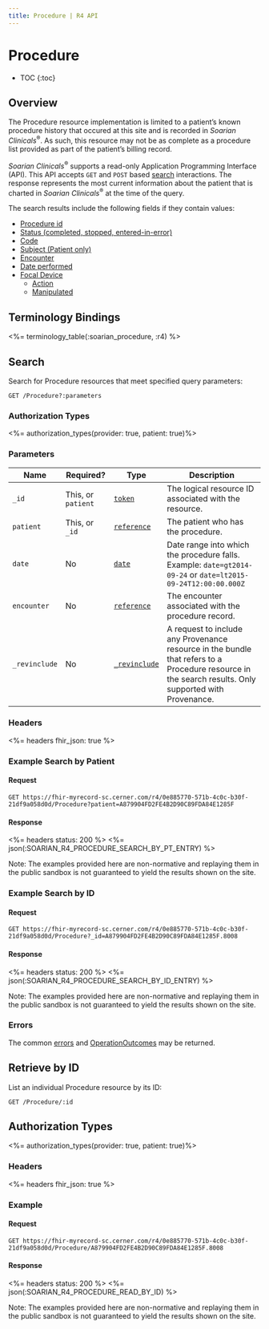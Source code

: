 ```yaml
---
title: Procedure | R4 API
---
```


# Procedure

* TOC
{:toc}

## Overview

The Procedure resource implementation is limited to a patient’s known procedure history that occured at this site and is recorded in _Soarian Clinicals_<sup>®</sup>. As such, this resource may not be as complete as a procedure list provided as part of the patient’s billing record.

_Soarian Clinicals_<sup>®</sup> supports a read-only Application Programming Interface (API). This API accepts `GET` and `POST` based [search] interactions. The response represents the most current information about the patient that is charted in _Soarian Clinicals_<sup>®</sup> at the time of the query. 

The search results include the following fields if they contain values:

* [Procedure id](https://hl7.org/fhir/R4/resource-definitions.html#Resource.id)
* [Status (completed, stopped, entered-in-error)](https://hl7.org/fhir/R4/procedure-definitions.html#Procedure.status)
* [Code](https://hl7.org/fhir/R4/procedure-definitions.html#Procedure.code)
* [Subject (Patient only)](https://hl7.org/fhir/R4/procedure-definitions.html#Procedure.subject)
* [Encounter](https://hl7.org/fhir/R4/procedure-definitions.html#Procedure.encounter)
* [Date performed](https://hl7.org/fhir/R4/procedure-definitions.html#Procedure.performed_x_)
* [Focal Device](http://hl7.org/fhir/R4/procedure-definitions.html#Procedure.focalDevice)
	* [Action](http://hl7.org/fhir/R4/procedure-definitions.html#Procedure.focalDevice.action)
	* [Manipulated](http://hl7.org/fhir/R4/procedure-definitions.html#Procedure.focalDevice.manipulated)


## Terminology Bindings

<%= terminology_table(:soarian_procedure, :r4) %>

## Search

Search for Procedure resources that meet specified query parameters:

    GET /Procedure?:parameters

### Authorization Types

<%= authorization_types(provider: true, patient: true)%>

### Parameters

 Name              | Required?          | Type            | Description
-------------------|--------------------|-----------------|-----------------------------------------------------------------------
 `_id`             | This, or `patient` | [`token`]       | The logical resource ID associated with the resource.
 `patient`         | This, or `_id`     | [`reference`]   | The patient who has the procedure. 
 `date`            | No                	| [`date`]        | Date range into which the procedure falls. Example: `date=gt2014-09-24` or `date=lt2015-09-24T12:00:00.000Z`
 `encounter`       | No                	| [`reference`]   | The encounter associated with the procedure record.
 `_revinclude`     | No                	| [`_revinclude`] | A request to include any Provenance resource in the bundle that refers to a Procedure resource in the search results. Only supported with Provenance.

### Headers

<%= headers fhir_json: true %>

### Example Search by Patient

#### Request

    GET https://fhir-myrecord-sc.cerner.com/r4/0e885770-571b-4c0c-b30f-21df9a058d0d/Procedure?patient=A879904FD2FE4B2D90C89FDA84E1285F

#### Response

<%= headers status: 200 %>
<%= json(:SOARIAN_R4_PROCEDURE_SEARCH_BY_PT_ENTRY) %>

Note: The examples provided here are non-normative and replaying them in the public sandbox is not guaranteed to yield the results shown on the site.

### Example Search by ID

#### Request

    GET https://fhir-myrecord-sc.cerner.com/r4/0e885770-571b-4c0c-b30f-21df9a058d0d/Procedure?_id=A879904FD2FE4B2D90C89FDA84E1285F.8008

#### Response

<%= headers status: 200 %>
<%= json(:SOARIAN_R4_PROCEDURE_SEARCH_BY_ID_ENTRY) %>

Note: The examples provided here are non-normative and replaying them in the public sandbox is not guaranteed to yield the results shown on the site.

### Errors

The common [errors] and [OperationOutcomes] may be returned.

## Retrieve by ID

List an individual Procedure resource by its ID:

    GET /Procedure/:id


## Authorization Types

<%= authorization_types(provider: true, patient: true)%>

### Headers

<%= headers fhir_json: true %>

### Example

#### Request

    GET https://fhir-myrecord-sc.cerner.com/r4/0e885770-571b-4c0c-b30f-21df9a058d0d/Procedure/A879904FD2FE4B2D90C89FDA84E1285F.8008

#### Response

<%= headers status: 200 %>
<%= json(:SOARIAN_R4_PROCEDURE_READ_BY_ID) %>

Note: The examples provided here are non-normative and replaying them in the public sandbox is not guaranteed to yield the results shown on the site.

[`reference`]: https://hl7.org/fhir/r4/search.html#reference
[`token`]: https://hl7.org/fhir/R4/search.html#token
[`date`]: https://hl7.org/fhir/r4/search.html#date
[`_revinclude`]: http://hl7.org/fhir/search.html#revinclude
[errors]: ../../#client-errors
[OperationOutcomes]: https://hl7.org/fhir/R4/operationoutcome.html
[search]: https://www.hl7.org/fhir/http.html#search
